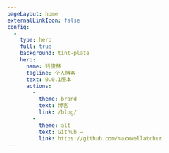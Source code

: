 ```yaml
---
pageLayout: home
externalLinkIcon: false
config:
  -
    type: hero
    full: true
    background: tint-plate
    hero:
      name: 钱俊林
      tagline: 个人博客
      text: 0.0.1版本
      actions:
        -
          theme: brand
          text: 博客
          link: /blog/
        -
          theme: alt
          text: Github →
          link: https://github.com/maxxwellatcher
---
```

